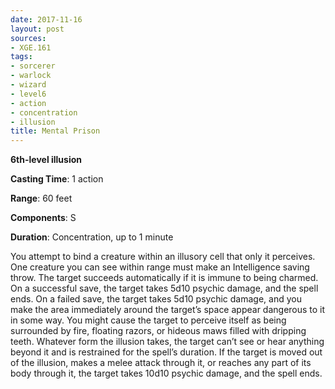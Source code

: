 ```yaml
---
date: 2017-11-16
layout: post
sources:
- XGE.161
tags:
- sorcerer
- warlock
- wizard
- level6
- action
- concentration
- illusion
title: Mental Prison
---
```


**6th-level illusion**

**Casting Time**: 1 action

**Range**: 60 feet

**Components**: S

**Duration**: Concentration, up to 1 minute

You attempt to bind a creature within an illusory cell that only it perceives. One creature you can see within range must make an Intelligence saving throw. The target succeeds automatically if it is immune to being charmed. On a successful save, the target takes 5d10 psychic damage, and the spell ends. On a failed save, the target takes 5d10 psychic damage, and you make the area immediately around the target’s space appear dangerous to it in some way. You might cause the target to perceive itself as being surrounded by fire, floating razors, or hideous maws filled with dripping teeth. Whatever form the illusion takes, the target can’t see or hear anything beyond it and is restrained for the spell’s duration. If the target is moved out of the illusion, makes a melee attack through it, or reaches any part of its body through it, the target takes 10d10 psychic damage, and the spell ends.
